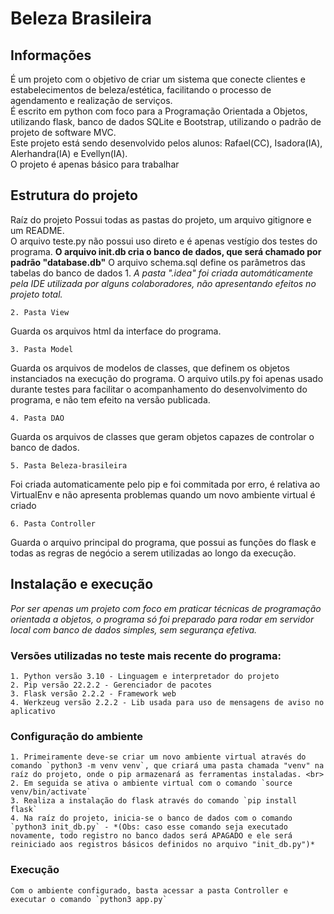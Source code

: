 # Beleza Brasileira

## Informações
É um projeto com o objetivo de criar um sistema que conecte clientes e estabelecimentos de beleza/estética, facilitando
o processo de agendamento e realização de serviços.<br>
É escrito em python com foco para a Programação Orientada a Objetos, utilizando flask, banco de dados SQLite e Bootstrap, utilizando o padrão de projeto de software MVC.<br>
Este projeto está sendo desenvolvido pelos alunos: Rafael(CC), Isadora(IA), Alerhandra(IA) e Evellyn(IA).<br>
O projeto é apenas básico para trabalhar 

## Estrutura do projeto
 Raíz do projeto
Possui todas as pastas do projeto, um arquivo gitignore e um README.<br>
O arquivo teste.py não possui uso direto e é apenas vestígio dos testes do programa.
**O arquivo init.db cria o banco de dados, que será chamado por padrão "database.db"**
O arquivo schema.sql define os parâmetros das tabelas do banco de dados
	1. *A pasta ".idea" foi criada automáticamente pela IDE utilizada por alguns colaboradores, não apresentando efeitos no projeto total.*

	2. Pasta View
Guarda os arquivos html da interface do programa.

	3. Pasta Model
Guarda os arquivos de modelos de classes, que definem os objetos instanciados na execução do programa.
O arquivo utils.py foi apenas usado durante testes para facilitar o acompanhamento do desenvolvimento do programa, e não tem efeito na versão publicada.

	4. Pasta DAO
Guarda os arquivos de classes que geram objetos capazes de controlar o banco de dados.

	5. Pasta Beleza-brasileira
Foi criada automaticamente pelo pip e foi commitada por erro, é relativa ao VirtualEnv e não apresenta problemas quando um novo ambiente virtual é criado

	6. Pasta Controller
Guarda o arquivo principal do programa, que possui as funções do flask e todas as regras de negócio a serem utilizadas ao longo da execução.

## Instalação e execução
*Por ser apenas um projeto com foco em praticar técnicas de programação orientada a objetos, o programa só foi preparado para rodar em servidor local com banco de dados simples, sem segurança efetiva.*
### Versões utilizadas no teste mais recente do programa:
	
	1. Python versão 3.10 - Linguagem e interpretador do projeto
	2. Pip versão 22.2.2 - Gerenciador de pacotes
	3. Flask versão 2.2.2 - Framework web
	4. Werkzeug versão 2.2.2 - Lib usada para uso de mensagens de aviso no aplicativo

### Configuração do ambiente
	1. Primeiramente deve-se criar um novo ambiente virtual através do comando `python3 -m venv venv`, que criará uma pasta chamada "venv" na raíz do projeto, onde o pip armazenará as ferramentas instaladas. <br>
	2. Em seguida se ativa o ambiente virtual com o comando `source venv/bin/activate`
	3. Realiza a instalação do flask através do comando `pip install flask`
	4. Na raíz do projeto, inicia-se o banco de dados com o comando `python3 init_db.py` - *(Obs: caso esse comando seja executado novamente, todo registro no banco dados será APAGADO e ele será reiniciado aos registros básicos definidos no arquivo "init_db.py")*

### Execução
	Com o ambiente configurado, basta acessar a pasta Controller e executar o comando `python3 app.py`

